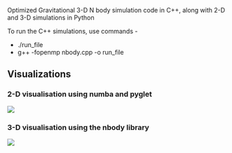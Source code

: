 Optimized Gravitational 3-D N body simulation code in C++, along with 2-D and 3-D simulations in Python

To run the C++ simulations, use commands - 
-  ./run_file
-   g++ -fopenmp nbody.cpp -o run_file



<h2> <b> Visualizations </b> </h2>
  
<h3> 2-D visualisation using numba and pyglet </h3>
  
<img src="https://user-images.githubusercontent.com/55736716/119119810-3042df80-ba49-11eb-8e82-718c1ff1cccc.png">

  
<h3> 3-D visualisation using the nbody library </h3>
  
<img src="https://user-images.githubusercontent.com/55736716/119120170-9596d080-ba49-11eb-8bc8-cd8ae2c2ac55.png">
